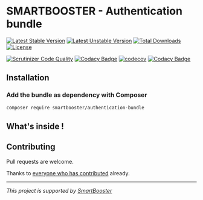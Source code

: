 # SMARTBOOSTER - Authentication bundle

[![Latest Stable Version](https://poser.pugx.org/smartbooster/authentication-bundle/v/stable)](https://packagist.org/packages/smartbooster/authentication-bundle)
[![Latest Unstable Version](https://poser.pugx.org/smartbooster/authentication-bundle/v/unstable)](https://packagist.org/packages/smartbooster/authentication-bundle)
[![Total Downloads](https://poser.pugx.org/smartbooster/authentication-bundle/downloads)](https://packagist.org/packages/smartbooster/authentication-bundle)
[![License](https://poser.pugx.org/smartbooster/authentication-bundle/license)](https://packagist.org/packages/smartbooster/authentication-bundle)

[![Scrutinizer Code Quality](https://scrutinizer-ci.com/g/smartbooster/authentication-bundle/badges/quality-score.png?b=master)](https://scrutinizer-ci.com/g/smartbooster/authentication-bundle/?branch=master)
[![Codacy Badge](https://app.codacy.com/project/badge/Grade/5b131f1ee0a34a999f85d991615bcb0c)](https://www.codacy.com/gh/smartbooster/authentication-bundle/dashboard?utm_source=github.com&amp;utm_medium=referral&amp;utm_content=smartbooster/authentication-bundle&amp;utm_campaign=Badge_Grade)
[![codecov](https://codecov.io/gh/smartbooster/authentication-bundle/branch/master/graph/badge.svg)](https://codecov.io/gh/smartbooster/authentication-bundle)
[![Codacy Badge](https://app.codacy.com/project/badge/Grade/5b131f1ee0a34a999f85d991615bcb0c)](https://www.codacy.com/gh/smartbooster/authentication-bundle/dashboard?utm_source=github.com&amp;utm_medium=referral&amp;utm_content=smartbooster/authentication-bundle&amp;utm_campaign=Badge_Grade)

## Installation

### Add the bundle as dependency with Composer

``` bash
composer require smartbooster/authentication-bundle
```

## What's inside !

## Contributing

Pull requests are welcome. 

Thanks to [everyone who has contributed](https://github.com/smartbooster/authentication-bundle/contributors) already.

---

*This project is supported by [SmartBooster](https://www.smartbooster.io)*
